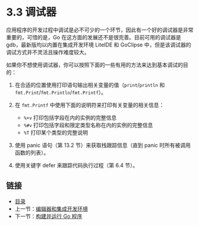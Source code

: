# 3.3 调试器

应用程序的开发过程中调试是必不可少的一个环节，因此有一个好的调试器是非常重要的，可惜的是，Go 在这方面的发展还不是很完善。目前可用的调试器是 gdb，最新版均以内置在集成开发环境 LiteIDE 和 GoClipse 中，但是该调试器的调试方式并不灵活且操作难度较大。

如果你不想使用调试器，你可以按照下面的一些有用的方法来达到基本调试的目的：

1. 在合适的位置使用打印语句输出相关变量的值（`print`/`println` 和 `fmt.Print`/`fmt.Println`/`fmt.Printf`）。
2. 在 `fmt.Printf` 中使用下面的说明符来打印有关变量的相关信息：

	- `%+v` 打印包括字段在内的实例的完整信息
	- `%#v` 打印包括字段和限定类型名称在内的实例的完整信息
	- `%T` 打印某个类型的完整说明

3. 使用 panic 语句（第 13.2 节）来获取栈跟踪信息（直到 panic 时所有被调用函数的列表）。
4. 使用关键字 defer 来跟踪代码执行过程（第 6.4 节）。


<extoc></extoc>

## 链接

- [目录](directory.md)
- 上一节：[编辑器和集成开发环境](03.2.md)
- 下一节：[构建并运行 Go 程序](03.4.md)